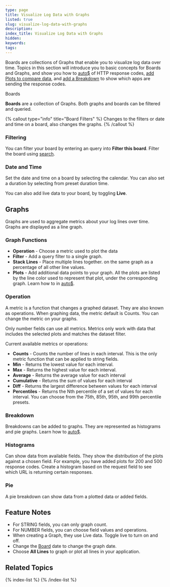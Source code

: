 ```yaml
---
type: page
title: Visualize Log Data with Graphs
listed: true
slug: visualize-log-data-with-graphs
description: 
index_title: Visualize Log Data with Graphs
hidden: 
keywords: 
tags: 
---
```


Boards are collections of Graphs that enable you to visualize log data over time. Topics in this section will introduce you to basic concepts for Boards and Graphs, and show you how to [auto$](/docs/create-a-graph) of HTTP response codes, [add Plots to compare data](/docs/add-a-plot-to-a-graph), and [add a Breakdown](/docs/add-a-breakdown-to-a-graph) to show which apps are sending the response codes.

Boards

**Boards** are a collection of Graphs. Both graphs and boards can be filtered and queried.

{% callout type="info" title="Board Filters" %}
Changes to the filters or date and time on a board, also changes the graphs.
{% /callout %}

### Filtering

You can filter your board by entering an query into **Filter this board**. Filter the board using [search](/docs/search-and-filter).

### Date and Time

Set the date and time on a board by selecting the calendar. You can also set a duration by selecting from preset duration time. 

You can also add live data to your board, by toggling **Live**. 

## Graphs

Graphs are used to aggregate metrics about your log lines over time. Graphs are displayed as a line graph. 

### Graph Functions

- **Operation** - Choose a metric used to plot the data
- **Filter** - Add a query filter to a single graph.
- **Stack Lines** - Place multiple lines together. on the same graph as a percentage of all other line values.
- **Plots** - Add additional data points to your graph. All the plots are listed by the line color used to represent that plot, under the corresponding graph. Learn how to in [auto$](/docs/add-a-plot-to-a-graph).

### Operation

A metric is a function that changes a graphed dataset. They are also known as operations. When graphing data, the metric default is Counts. You can change the metric on your graphs. 

Only number fields can use all metrics. Metrics only work with data that includes the selected plots and matches the dataset filter.

Current available metrics or operations:

- **Counts** - Counts the number of lines in each interval. This is the only metric function that can be applied to string fields.
- **Min** - Returns the lowest value for each interval.
- **Max** - Returns the highest value for each interval.
- **Average** - Returns the average value for each interval
- **Cumulative** - Returns the sum of values for each interval
- **Diff** - Returns the largest difference between values for each interval
- **Percentiles** - Returns the Nth percentile of a set of values for each interval. You can choose from the 75th, 85th, 95th, and 99th percentile presets.

### Breakdown

Breakdowns can be added to graphs. They are represented as histograms and pie graphs. Learn how to [auto$](/docs/add-a-breakdown-to-a-graph).

### Histograms

Can show data from available fields. They show the distribution of the plots against a chosen field. For example, you have added plots for 200 and 500 response codes. Create a histogram based on the request field to see which URL is returning certain responses.

### Pie

A pie breakdown can show data from a plotted data or added fields. 

## Feature Notes

- For STRING fields, you can only graph count. 
- For NUMBER fields, you can choose field values and operations. 
- When creating a Graph, they use Live data. Toggle live to turn on and off. 
- Change the [Board](/docs/using-templates) date to change the graph date.
- Choose **All Lines** to graph or plot all lines in your application.

## Related Topics

{% index-list %}
{% /index-list %}